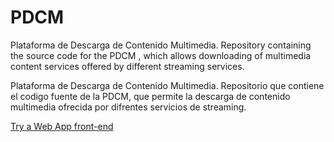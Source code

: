 # PDCM
<p>Plataforma de Descarga de Contenido Multimedia. Repository containing the source code for the PDCM , which allows downloading of multimedia content services offered by different streaming services.</p>
<p>Plataforma de Descarga de Contenido Multimedia. Repositorio que contiene el codigo fuente de la PDCM, que permite la descarga de contenido multimedia ofrecida por difrentes servicios de streaming.</p>
<a href="http://www.pdcm.es">Try a Web App front-end</a>
